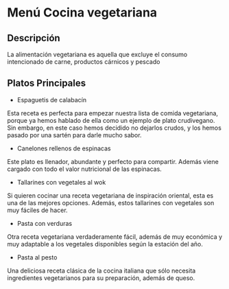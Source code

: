 # Menú Cocina vegetariana

## Descripción
La alimentación vegetariana es aquella que excluye el consumo intencionado de carne, productos cárnicos y pescado

## Platos Principales

* Espaguetis de calabacín

Esta receta es perfecta para empezar nuestra lista de comida vegetariana, porque ya hemos hablado de ella como un ejemplo de plato crudivegano. Sin embargo, en este caso hemos decidido no dejarlos crudos, y los hemos pasado por una sartén para darle mucho sabor.

* Canelones rellenos de espinacas

Este plato es llenador, abundante y perfecto para compartir. Además viene cargado con todo el valor nutricional de las espinacas.

* Tallarines con vegetales al wok

Si quieren cocinar una receta vegetariana de inspiración oriental, esta es una de las mejores opciones. Además, estos tallarines con vegetales son muy fáciles de hacer.

* Pasta con verduras

Otra receta vegetariana verdaderamente fácil, además de muy económica y muy adaptable a los vegetales disponibles según la estación del año.

* Pasta al pesto

Una deliciosa receta clásica de la cocina italiana que sólo necesita ingredientes vegetarianos para su preparación, además de queso.

